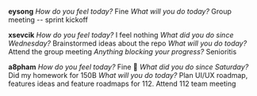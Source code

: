 **eysong**
*How do you feel today?*
Fine
*What will you do today?*
Group meeting -- sprint kickoff

**xsevcik**
*How do you feel today?*
I feel nothing
*What did you do since Wednesday?*
Brainstormed ideas about the repo
*What will you do today?*
Attend the group meeting
*Anything blocking your progress?*
Senioritis

**a8pham**
*How do you feel today?*
Fine :yawning_face:
*What did you do since Saturday?*
Did my homework for 150B
*What will you do today?*
Plan UI/UX roadmap, features ideas and feature roadmaps for 112. Attend 112 team meeting

